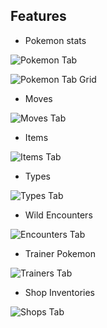 ## Features

* Pokemon stats  
  
![Pokemon Tab](https://github.com/jakefordyce/PokemonROMEditor/blob/master/images/PokemonTab.PNG)

![Pokemon Tab Grid](https://github.com/jakefordyce/PokemonROMEditor/blob/master/images/PokemonTabGrid.PNG)
  
* Moves

![Moves Tab](https://github.com/jakefordyce/PokemonROMEditor/blob/master/images/MovesTab.PNG)

* Items

![Items Tab](https://github.com/jakefordyce/PokemonROMEditor/blob/master/images/ItemsTab.PNG)

* Types

![Types Tab](https://github.com/jakefordyce/PokemonROMEditor/blob/master/images/TypesTab.PNG)

* Wild Encounters

![Encounters Tab](https://github.com/jakefordyce/PokemonROMEditor/blob/master/images/EncountersTab.PNG)

* Trainer Pokemon

![Trainers Tab](https://github.com/jakefordyce/PokemonROMEditor/blob/master/images/TrainersTab.PNG)

* Shop Inventories

![Shops Tab](https://github.com/jakefordyce/PokemonROMEditor/blob/master/images/ShopsTab.PNG)
